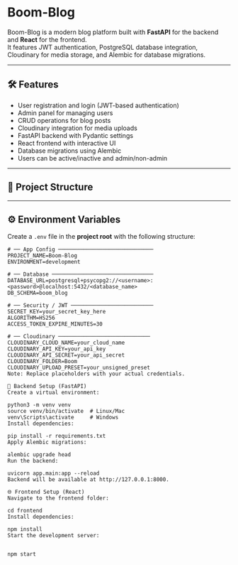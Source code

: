 # Boom-Blog

Boom-Blog is a modern blog platform built with **FastAPI** for the backend and **React** for the frontend.  
It features JWT authentication, PostgreSQL database integration, Cloudinary for media storage, and Alembic for database migrations.

---

## 🛠 Features

- User registration and login (JWT-based authentication)
- Admin panel for managing users
- CRUD operations for blog posts
- Cloudinary integration for media uploads
- FastAPI backend with Pydantic settings
- React frontend with interactive UI
- Database migrations using Alembic
- Users can be active/inactive and admin/non-admin

---

## 📁 Project Structure



---

## ⚙️ Environment Variables

Create a `.env` file in the **project root** with the following structure:

```env
# ── App Config ──────────────────────────────
PROJECT_NAME=Boom-Blog
ENVIRONMENT=development

# ── Database ────────────────────────────────
DATABASE_URL=postgresql+psycopg2://<username>:<password>@localhost:5432/<database_name>
DB_SCHEMA=boom_blog

# ── Security / JWT ──────────────────────────
SECRET_KEY=your_secret_key_here
ALGORITHM=HS256
ACCESS_TOKEN_EXPIRE_MINUTES=30

# ── Cloudinary ─────────────────────────────
CLOUDINARY_CLOUD_NAME=your_cloud_name
CLOUDINARY_API_KEY=your_api_key
CLOUDINARY_API_SECRET=your_api_secret
CLOUDINARY_FOLDER=Boom
CLOUDINARY_UPLOAD_PRESET=your_unsigned_preset
Note: Replace placeholders with your actual credentials.

💾 Backend Setup (FastAPI)
Create a virtual environment:

python3 -m venv venv
source venv/bin/activate  # Linux/Mac
venv\Scripts\activate     # Windows
Install dependencies:

pip install -r requirements.txt
Apply Alembic migrations:

alembic upgrade head
Run the backend:

uvicorn app.main:app --reload
Backend will be available at http://127.0.0.1:8000.

🌐 Frontend Setup (React)
Navigate to the frontend folder:

cd frontend
Install dependencies:

npm install
Start the development server:


npm start